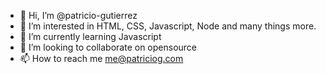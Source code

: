 - 👋 Hi, I’m @patricio-gutierrez
- 👀 I’m interested in HTML, CSS, Javascript, Node and many things more.
- 🌱 I’m currently learning Javascript
- 💞️ I’m looking to collaborate on opensource
- 📫 How to reach me me@patriciog.com

<!---
patricio-gutierrez/patricio-gutierrez is a ✨ special ✨ repository because its `README.md` (this file) appears on your GitHub profile.
You can click the Preview link to take a look at your changes.
--->
